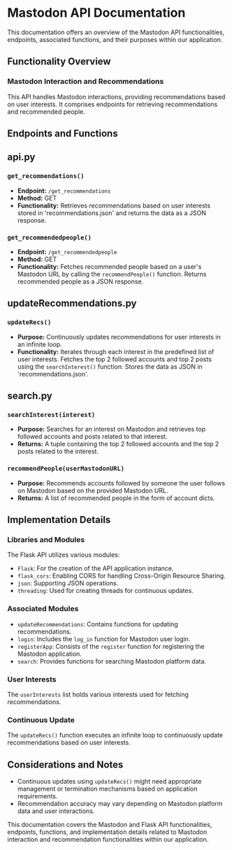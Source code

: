 # Mastodon API Documentation

This documentation offers an overview of the Mastodon API functionalities, endpoints, associated functions, and their purposes within our application.

## Functionality Overview

### Mastodon Interaction and Recommendations

This API handles Mastodon interactions, providing recommendations based on user interests. It comprises endpoints for retrieving recommendations and recommended people.

## Endpoints and Functions

## api.py

### `get_recommendations()`

- **Endpoint:** `/get_recommendations`
- **Method:** GET
- **Functionality:** Retrieves recommendations based on user interests stored in 'recommendations.json' and returns the data as a JSON response.

### `get_recommendedpeople()`

- **Endpoint:** `/get_recommendedpeople`
- **Method:** GET
- **Functionality:** Fetches recommended people based on a user's Mastodon URL by calling the `recommendPeople()` function. Returns recommended people as a JSON response.


## updateRecommendations.py

### `updateRecs()`

- **Purpose:** Continuously updates recommendations for user interests in an infinite loop.
- **Functionality:** Iterates through each interest in the predefined list of user interests. Fetches the top 2 followed accounts and top 2 posts using the `searchInterest()` function. Stores the data as JSON in 'recommendations.json'.

## search.py

### `searchInterest(interest)`

- **Purpose:** Searches for an interest on Mastodon and retrieves top followed accounts and posts related to that interest.
- **Returns:** A tuple containing the top 2 followed accounts and the top 2 posts related to the interest.

### `recommendPeople(userMastodonURL)`

- **Purpose:** Recommends accounts followed by someone the user follows on Mastodon based on the provided Mastodon URL.
- **Returns:** A list of recommended people in the form of account dicts.

## Implementation Details

### Libraries and Modules

The Flask API utilizes various modules:

- `Flask`: For the creation of the API application instance.
- `flask_cors`: Enabling CORS for handling Cross-Origin Resource Sharing.
- `json`: Supporting JSON operations.
- `threading`: Used for creating threads for continuous updates.

### Associated Modules

- `updateRecommendations`: Contains functions for updating recommendations.
- `login`: Includes the `log_in` function for Mastodon user login.
- `registerApp`: Consists of the `register` function for registering the Mastodon application.
- `search`: Provides functions for searching Mastodon platform data.

### User Interests

The `userInterests` list holds various interests used for fetching recommendations.

### Continuous Update

The `updateRecs()` function executes an infinite loop to continuously update recommendations based on user interests.

## Considerations and Notes

- Continuous updates using `updateRecs()` might need appropriate management or termination mechanisms based on application requirements.
- Recommendation accuracy may vary depending on Mastodon platform data and user interactions.

This documentation covers the Mastodon and Flask API functionalities, endpoints, functions, and implementation details related to Mastodon interaction and recommendation functionalities within our application.